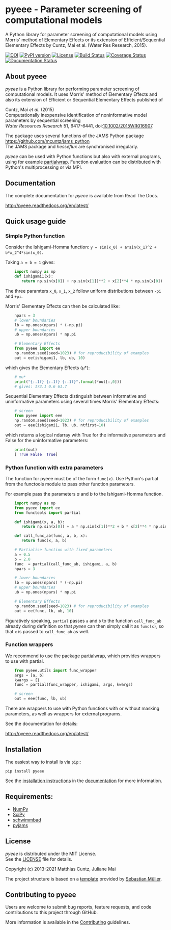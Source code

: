 # pyeee - Parameter screening of computational models
<!-- pandoc -f gfm -o README.html -t html README.md -->

A Python library for parameter screening of computational models using Morris'
method of Elementary Effects or its extension of Efficient/Sequential Elementary
Effects by Cuntz, Mai et al. (Water Res Research, 2015).

[![DOI](https://zenodo.org/badge/DOI/10.5281/zenodo.3620909.svg)](https://doi.org/10.5281/zenodo.3620909)
[![PyPI version](https://badge.fury.io/py/pyeee.svg)](https://badge.fury.io/py/pyeee)
[![License](http://img.shields.io/badge/license-MIT-blue.svg?style=flat)](https://github.com/mcuntz/pyeee/blob/master/LICENSE)
[![Build Status](https://app.travis-ci.com/mcuntz/pyeee.svg?branch=master)](https://app.travis-ci.com/mcuntz/pyeee)
[![Coverage Status](https://coveralls.io/repos/github/mcuntz/pyeee/badge.svg?branch=master)](https://coveralls.io/github/mcuntz/pyeee?branch=master)
[![Documentation Status](https://readthedocs.org/projects/pyeee/badge/?version=latest)](https://pyeee.readthedocs.io/en/latest/?badge=latest)

## About pyeee

*pyeee* is a Python library for performing parameter screening of computational
models. It uses Morris' method of Elementary Effects and also its extension of
Efficient or Sequential Elementary Effects published of

Cuntz, Mai *et al.* (2015)  
  Computationally inexpensive identification of noninformative model
parameters by sequential screening  
  *Water Resources Research* 51, 6417-6441,
 doi:[10.1002/2015WR016907](http://doi.org/10.1002/2015WR016907).

The package uses several functions of the JAMS Python package
https://github.com/mcuntz/jams_python  
The JAMS package and *hesseflux* are synchronised irregularly.

*pyeee* can be used with Python functions but also with external programs, using
for example [partialwrap](http://partialwrap.readthedocs.org/en/latest).
Function evaluation can be distributed with Python's multiprocessing or via MPI.


## Documentation

The complete documentation for *pyeee* is available from Read The Docs.

   http://pyeee.readthedocs.org/en/latest/


## Quick usage guide

### Simple Python function

Consider the Ishigami-Homma function: `y = sin(x_0) + a*sin(x_1)^2 + b*x_2^4*sin(x_0)`.

Taking `a = b = 1` gives:

```python
    import numpy as np
    def ishigami1(x):
       return np.sin(x[0]) + np.sin(x[1])**2 + x[2]**4 * np.sin(x[0])
```

The three paramters `x_0`, `x_1`, `x_2` follow uniform distributions between `-pi` and `+pi`.

Morris' Elementary Effects can then be calculated like:

```python
    npars = 3
    # lower boundaries
    lb = np.ones(npars) * (-np.pi)
    # upper boundaries
    ub = np.ones(npars) * np.pi

    # Elementary Effects
    from pyeee import ee
    np.random.seed(seed=1023) # for reproducibility of examples
    out = ee(ishigami1, lb, ub, 10)
```

which gives the Elementary Effects ($\mu*$):

```python
    # mu*
    print("{:.1f} {:.1f} {:.1f}".format(*out[:,0]))
    # gives: 173.1 0.6 61.7
```

Sequential Elementary Effects distinguish between informative and uninformative
parameters using several times Morris' Elementary Effects:

```python
    # screen
    from pyeee import eee
    np.random.seed(seed=1023) # for reproducibility of examples
    out = eee(ishigami1, lb, ub, ntfirst=10)
```

which returns a logical ndarray with True for the informative parameters and
False for the uninformative parameters:

```python
    print(out)
    [ True False  True]
```

### Python function with extra parameters

The function for pyeee must be of the form `func(x)`. Use Python's partial from
the functools module to pass other function parameters.

For example pass the parameters $a$ and $b$ to the Ishigami-Homma function.

```python
    import numpy as np
    from pyeee import ee
    from functools import partial

    def ishigami(x, a, b):
       return np.sin(x[0]) + a * np.sin(x[1])**2 + b * x[2]**4 * np.sin(x[0])

    def call_func_ab(func, a, b, x):
       return func(x, a, b)

    # Partialise function with fixed parameters
    a = 0.5
    b = 2.0
    func  = partial(call_func_ab, ishigami, a, b)
    npars = 3

    # lower boundaries
    lb = np.ones(npars) * (-np.pi)
    # upper boundaries
    ub = np.ones(npars) * np.pi

    # Elementary Effects
    np.random.seed(seed=1023) # for reproducibility of examples
    out = ee(func, lb, ub, 10)
```

Figuratively speaking, `partial` passes `a` and `b` to the function
`call_func_ab` already during definition so that *pyeee* can then simply call it
as `func(x)`, so that `x` is passed to `call_func_ab` as well.


### Function wrappers

We recommend to use the package
[partialwrap](http://partialwrap.readthedocs.org/en/latest), which provides
wrappers to use with partial.

```python
    from pyeee.utils import func_wrapper
    args = [a, b]
    kwargs = {}
    func = partial(func_wrapper, ishigami, args, kwargs)

    # screen
    out = eee(func, lb, ub)
```

There are wrappers to use with Python functions with or without
masking parameters, as well as wrappers for external programs.

See the documentation for details:

   http://pyeee.readthedocs.org/en/latest/


## Installation

The easiest way to install is via `pip`::

    pip install pyeee

See the [installation instructions](http://pyeee.readthedocs.io/en/latest/install.html) in the
[documentation](http://pyeee.readthedocs.io) for more information.


## Requirements:

- [NumPy](https://www.numpy.org)
- [SciPy](https://www.scipy.org/scipylib)
- [schwimmbad](https://github.com/adrn/schwimmbad)
- [pyjams](https://github.com/mcuntz/pyjams)


## License

*pyeee* is distributed under the MIT License.  
See the [LICENSE](https://github.com/mcuntz/pyeee/LICENSE) file for details.

Copyright (c) 2013-2021 Matthias Cuntz, Juliane Mai

The project structure is based on a [template](https://github.com/MuellerSeb/template) provided by [Sebastian Müller](https://github.com/MuellerSeb).

## Contributing to pyeee

Users are welcome to submit bug reports, feature requests, and code
contributions to this project through GitHub.

More information is available in the
[Contributing](http://pyeee.readthedocs.org/en/latest/contributing.html)
guidelines.
